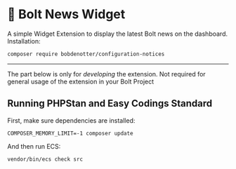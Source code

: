 # 📰 Bolt News Widget

A simple Widget Extension to display the latest Bolt news on the dashboard. 
Installation:

```bash
composer require bobdenotter/configuration-notices 
```

-------

The part below is only for _developing_ the extension. Not required for general
usage of the extension in your Bolt Project

## Running PHPStan and Easy Codings Standard

First, make sure dependencies are installed:

```
COMPOSER_MEMORY_LIMIT=-1 composer update
```

And then run ECS:

```
vendor/bin/ecs check src
```
